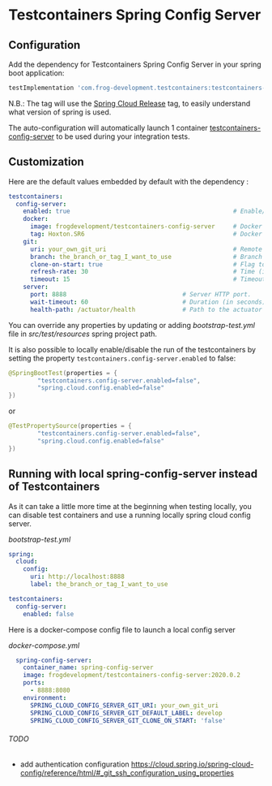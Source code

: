 # Testcontainers Spring Config Server
## Configuration
Add the dependency for Testcontainers Spring Config Server in your spring boot application:

```groovy
testImplementation 'com.frog-development.testcontainers:testcontainers-config-server:2020.0.2'
```

N.B.: The tag will use the [Spring Cloud Release](https://github.com/spring-projects/spring-cloud/wiki/Spring-Cloud-Hoxton-Release-Notes) tag, to easily understand what version of spring is used.

The auto-configuration will automatically launch 1 container [testcontainers-config-server](https://hub.docker.com/repository/docker/frogdevelopment/testcontainers-config-server) to be used during your integration tests.

## Customization
Here are the default values embedded by default with the dependency : 
```yaml
testcontainers:
  config-server:
    enabled: true                                             # Enable/Disable configuration of config server on startup.
    docker:
      image: frogdevelopment/testcontainers-config-server     # Docker image to use.
      tag: Hoxton.SR6                                         # Docker tag to use.
    git:
      uri: your_own_git_uri                                   # Remote Git repository to use.
      branch: the_branch_or_tag_I_want_to_use                 # Branch or tag of the repository to use.
      clone-on-start: true                                    # Flag to indicate that the repository should be cloned on startup (not on demand). Generally leads to slower startup but faster first query.
      refresh-rate: 30                                        # Time (in seconds) between refresh of the git repository, defaults to 30 seconds.
      timeout: 15                                             # Timeout (in seconds) for obtaining HTTP or SSH connection (if applicable), defaults to 5 seconds.
    server:
      port: 8888                                # Server HTTP port.
      wait-timeout: 60                          # Duration (in seconds) of waiting time until container treated as started, defaults to 60 seconds
      health-path: /actuator/health             # Path to the actuator health's endpoint, default to "/actuator/health".
```

You can override any properties by updating or adding _bootstrap-test.yml_ file in _src/test/resources_ spring project path. 

It is also possible to locally enable/disable the run of the testcontainers by setting the property `testcontainers.config-server.enabled` to false:
```java
@SpringBootTest(properties = {
        "testcontainers.config-server.enabled=false",
        "spring.cloud.config.enabled=false"
})
```
or
```java
@TestPropertySource(properties = {
        "testcontainers.config-server.enabled=false",
        "spring.cloud.config.enabled=false"
})
```

## Running with local spring-config-server instead of Testcontainers

As it can take a little more time at the beginning when testing locally, you can disable test containers and use a running locally spring cloud config server.

_bootstrap-test.yml_
```yaml
spring:
  cloud:
    config:
      uri: http://localhost:8888
      label: the_branch_or_tag_I_want_to_use

testcontainers:
  config-server:
    enabled: false
```

Here is a docker-compose config file to launch a local config server

_docker-compose.yml_
```yaml
  spring-config-server:
    container_name: spring-config-server
    image: frogdevelopment/testcontainers-config-server:2020.0.2
    ports:
      - 8888:8080
    environment:
      SPRING_CLOUD_CONFIG_SERVER_GIT_URI: your_own_git_uri
      SPRING_CLOUD_CONFIG_SERVER_GIT_DEFAULT_LABEL: develop
      SPRING_CLOUD_CONFIG_SERVER_GIT_CLONE_ON_START: 'false'
```
###### TODO
- add authentication configuration
https://cloud.spring.io/spring-cloud-config/reference/html/#_git_ssh_configuration_using_properties
